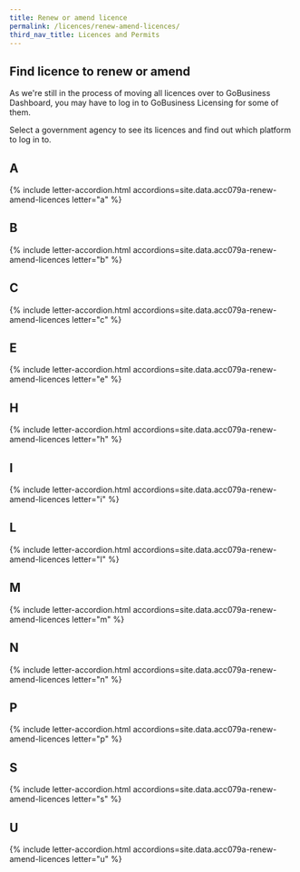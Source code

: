 ```yaml
---
title: Renew or amend licence
permalink: /licences/renew-amend-licences/
third_nav_title: Licences and Permits
---
```


## Find licence to renew or amend

As we're still in the process of moving all licences over to GoBusiness Dashboard, you may have to log in to GoBusiness Licensing for some of them.

Select a government agency to see its licences and find out which platform to log in to.

## A

{% include letter-accordion.html accordions=site.data.acc079a-renew-amend-licences letter="a" %}

## B

{% include letter-accordion.html accordions=site.data.acc079a-renew-amend-licences letter="b" %}

## C

{% include letter-accordion.html accordions=site.data.acc079a-renew-amend-licences letter="c" %}

## E

{% include letter-accordion.html accordions=site.data.acc079a-renew-amend-licences letter="e" %}

## H

{% include letter-accordion.html accordions=site.data.acc079a-renew-amend-licences letter="h" %}

## I

{% include letter-accordion.html accordions=site.data.acc079a-renew-amend-licences letter="i" %}

## L

{% include letter-accordion.html accordions=site.data.acc079a-renew-amend-licences letter="l" %}

## M

{% include letter-accordion.html accordions=site.data.acc079a-renew-amend-licences letter="m" %}

## N

{% include letter-accordion.html accordions=site.data.acc079a-renew-amend-licences letter="n" %}

## P

{% include letter-accordion.html accordions=site.data.acc079a-renew-amend-licences letter="p" %}

## S

{% include letter-accordion.html accordions=site.data.acc079a-renew-amend-licences letter="s" %}

## U

{% include letter-accordion.html accordions=site.data.acc079a-renew-amend-licences letter="u" %}

<script src="/jquery/jquery.min.js"></script>
<script src="/jquery/bp-menu-new-tab.js"></script>
<script src="/jquery/resize-tables.js"></script>
